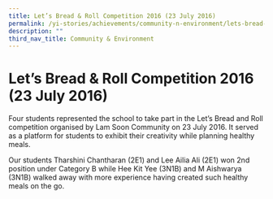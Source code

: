```yaml
---
title: Let’s Bread & Roll Competition 2016 (23 July 2016)
permalink: /yi-stories/achievements/community-n-environment/lets-bread-n-roll-competition-2016-23-july-2016/
description: ""
third_nav_title: Community & Environment
---
```

# **Let’s Bread & Roll Competition 2016 (23 July 2016)**

Four students represented the school to take part in the Let’s Bread and Roll competition organised by Lam Soon Community on 23 July 2016. It served as a platform for students to exhibit their creativity while planning healthy meals.

Our students Tharshini Chantharan (2E1) and Lee Ailia Ali (2E1) won 2nd position under Category B while Hee Kit Yee (3N1B) and M Aishwarya (3N1B) walked away with more experience having created such healthy meals on the go.